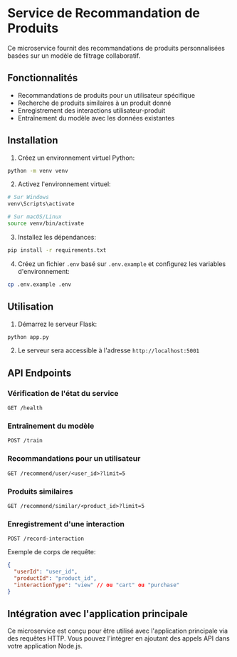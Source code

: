 # Service de Recommandation de Produits

Ce microservice fournit des recommandations de produits personnalisées basées sur un modèle de filtrage collaboratif.

## Fonctionnalités

- Recommandations de produits pour un utilisateur spécifique
- Recherche de produits similaires à un produit donné
- Enregistrement des interactions utilisateur-produit
- Entraînement du modèle avec les données existantes

## Installation

1. Créez un environnement virtuel Python:

```bash
python -m venv venv
```

2. Activez l'environnement virtuel:

```bash
# Sur Windows
venv\Scripts\activate

# Sur macOS/Linux
source venv/bin/activate
```

3. Installez les dépendances:

```bash
pip install -r requirements.txt
```

4. Créez un fichier `.env` basé sur `.env.example` et configurez les variables d'environnement:

```bash
cp .env.example .env
```

## Utilisation

1. Démarrez le serveur Flask:

```bash
python app.py
```

2. Le serveur sera accessible à l'adresse `http://localhost:5001`

## API Endpoints

### Vérification de l'état du service

```
GET /health
```

### Entraînement du modèle

```
POST /train
```

### Recommandations pour un utilisateur

```
GET /recommend/user/<user_id>?limit=5
```

### Produits similaires

```
GET /recommend/similar/<product_id>?limit=5
```

### Enregistrement d'une interaction

```
POST /record-interaction
```

Exemple de corps de requête:
```json
{
  "userId": "user_id",
  "productId": "product_id",
  "interactionType": "view" // ou "cart" ou "purchase"
}
```

## Intégration avec l'application principale

Ce microservice est conçu pour être utilisé avec l'application principale via des requêtes HTTP. Vous pouvez l'intégrer en ajoutant des appels API dans votre application Node.js.
